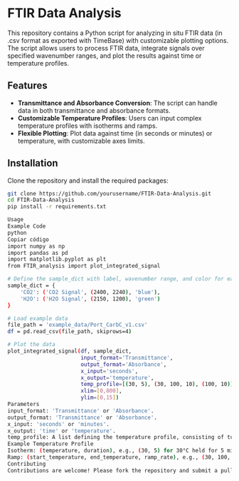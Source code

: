 # FTIR Data Analysis

This repository contains a Python script for analyzing in situ FTIR data (in .csv format as exported with TimeBase) with customizable plotting options. The script allows users to process FTIR data, integrate signals over specified wavenumber ranges, and plot the results against time or temperature profiles.

## Features

- **Transmittance and Absorbance Conversion**: The script can handle data in both transmittance and absorbance formats.
- **Customizable Temperature Profiles**: Users can input complex temperature profiles with isotherms and ramps.
- **Flexible Plotting**: Plot data against time (in seconds or minutes) or temperature, with customizable axes limits.

## Installation

Clone the repository and install the required packages:

```bash
git clone https://github.com/yourusername/FTIR-Data-Analysis.git
cd FTIR-Data-Analysis
pip install -r requirements.txt

Usage
Example Code
python
Copiar código
import numpy as np
import pandas as pd
import matplotlib.pyplot as plt
from FTIR_analysis import plot_integrated_signal

# Define the sample_dict with label, wavenumber range, and color for each sample
sample_dict = {
    'CO2': ('CO2 Signal', (2400, 2240), 'blue'),
    'H2O': ('H2O Signal', (2150, 1200), 'green')
}

# Load example data
file_path = 'example_data/Port_CarbC_v1.csv'
df = pd.read_csv(file_path, skiprows=4)

# Plot the data
plot_integrated_signal(df, sample_dict, 
                       input_format='Transmittance', 
                       output_format='Absorbance', 
                       x_input='seconds', 
                       x_output='temperature',
                       temp_profile=[(30, 5), (30, 100, 10), (100, 10)],
                       xlim=[0,800], 
                       ylim=[0,15])
Parameters
input_format: 'Transmittance' or 'Absorbance'.
output_format: 'Transmittance' or 'Absorbance'.
x_input: 'seconds' or 'minutes'.
x_output: 'time' or 'temperature'.
temp_profile: A list defining the temperature profile, consisting of tuples representing isotherms or ramps.
Example Temperature Profile
Isotherm: (temperature, duration), e.g., (30, 5) for 30°C held for 5 minutes.
Ramp: (start_temperature, end_temperature, ramp_rate), e.g., (30, 100, 10) for a ramp from 30°C to 100°C at 10°C/min.
Contributing
Contributions are welcome! Please fork the repository and submit a pull request.
